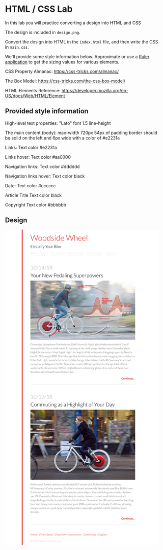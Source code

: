 # HTML / CSS Lab

In this lab you will practice converting a design into HTML and CSS

The design is included in `design.png`.

Convert the design into HTML in the `index.html` file, and then write the CSS in `main.css`.

We'll provide some style information below. Approximate or use a [Ruler application](http://www.pascal.com/software/freeruler/) to get the sizing values for various elements.

CSS Property Almanac: https://css-tricks.com/almanac/

The Box Model: https://css-tricks.com/the-css-box-model/

HTML Elements Reference: https://developer.mozilla.org/en-US/docs/Web/HTML/Element

## Provided style information

High-level text properties:
"Lato" font
1.5 line-height

The main content (body):
max-width 720px
54px of padding
border should be solid on the left and 6px wide with a color of #e2231a

Links:
Text color #e2231a

Links hover:
Text color #aa0000

Navigation links:
Text color #dddddd

Navigation links hover:
Text color black

Date:
Text color #cccccc

Article Title
Text color black

Copyright
Text color #bbbbbb

## Design
![Woodside Wheel](design.png)
